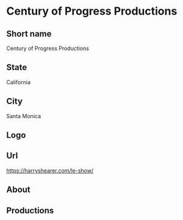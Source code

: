 # Century of Progress Productions

## Short name

Century of Progress Productions

## State

California

## City

Santa Monica

## Logo

## Url

https://harryshearer.com/le-show/

## About

## Productions 
 
